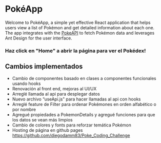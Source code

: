 # PokéApp

Welcome to PokéApp, a simple yet effective React application that helps users view a list of Pokémon and get detailed information about each one. The app integrates with the [PokeAPI](https://pokeapi.co/) to fetch Pokémon data and leverages Ant Design for the user interface.

### Haz click en "Home" a abrir la página para ver el Pokédex!
## Cambios implementados
- Cambio de componentes basado en clases a componentes funcionales usando hooks
- Renovación al front end, mejoras al UI/UX
- Arreglé llamada al api para desplegar datos
- Nuevo archivo “useApi.js" para hacer llamadas al api con hooks
- Arreglé feature de Filter para ordenar Pokémones en orden alfabético o por nombre
- Agregué propiedades a PokemonDetails y agregué funciones para que los datos se vean más limpios
- Cambio de colores y fonts para reforzar temática Pokémon
- Hosting de página en github pages https://github.com/diegodamm83/Poke_Coding_Challenge
